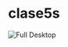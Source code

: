 # clase5s



![Full Desktop](https://user-images.githubusercontent.com/58112459/160438697-2fd96d0e-325d-4ceb-9632-32e48c3cccff.jpg)
